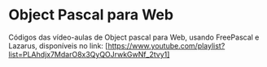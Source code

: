 # Object Pascal para Web
Códigos das vídeo-aulas de Object pascal para Web, usando FreePascal e Lazarus, disponíveis no link: [https://www.youtube.com/playlist?list=PLAhdjx7MdarO8x3QyQOJrwkGwNf_2tvy1] 
